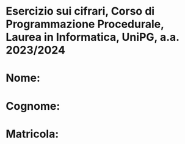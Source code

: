 # Esercizio sui cifrari, Corso di Programmazione Procedurale, Laurea in Informatica, UniPG, a.a. 2023/2024
# Nome:

# Cognome:

# Matricola:
